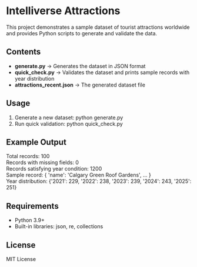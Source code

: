 ﻿# Intelliverse Attractions  

This project demonstrates a sample dataset of tourist attractions worldwide and provides Python scripts to generate and validate the data.  

## Contents
- **generate.py** → Generates the dataset in JSON format  
- **quick_check.py** → Validates the dataset and prints sample records with year distribution  
- **attractions_recent.json** → The generated dataset file  

## Usage
1. Generate a new dataset:
   python generate.py
2. Run quick validation:
   python quick_check.py

## Example Output
Total records: 100  
Records with missing fields: 0  
Records satisfying year condition: 1200  
Sample record: { 'name': 'Calgary Green Roof Gardens', ... }  
Year distribution: {'2021': 229, '2022': 238, '2023': 239, '2024': 243, '2025': 251}

## Requirements
- Python 3.9+  
- Built-in libraries: json, re, collections

## License
MIT License  



